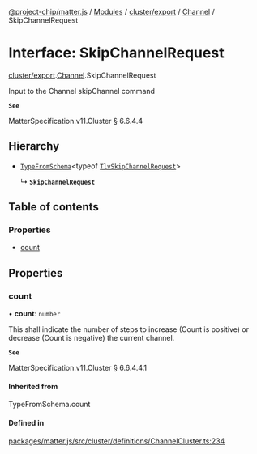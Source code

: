 [@project-chip/matter.js](../README.md) / [Modules](../modules.md) / [cluster/export](../modules/cluster_export.md) / [Channel](../modules/cluster_export.Channel.md) / SkipChannelRequest

# Interface: SkipChannelRequest

[cluster/export](../modules/cluster_export.md).[Channel](../modules/cluster_export.Channel.md).SkipChannelRequest

Input to the Channel skipChannel command

**`See`**

MatterSpecification.v11.Cluster § 6.6.4.4

## Hierarchy

- [`TypeFromSchema`](../modules/tlv_export.md#typefromschema)\<typeof [`TlvSkipChannelRequest`](../modules/cluster_export.Channel.md#tlvskipchannelrequest)\>

  ↳ **`SkipChannelRequest`**

## Table of contents

### Properties

- [count](cluster_export.Channel.SkipChannelRequest.md#count)

## Properties

### count

• **count**: `number`

This shall indicate the number of steps to increase (Count is positive) or decrease (Count is negative) the
current channel.

**`See`**

MatterSpecification.v11.Cluster § 6.6.4.4.1

#### Inherited from

TypeFromSchema.count

#### Defined in

[packages/matter.js/src/cluster/definitions/ChannelCluster.ts:234](https://github.com/project-chip/matter.js/blob/c0d55745d5279e16fdfaa7d2c564daa31e19c627/packages/matter.js/src/cluster/definitions/ChannelCluster.ts#L234)
